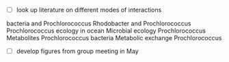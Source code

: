 
- [ ] look up literature on different modes of interactions

bacteria and Prochlorococcus
Rhodobacter and Prochlorococcus
Prochlorococcus ecology in ocean
Microbial ecology Prochlorococcus
Metabolites Prochlorococcus bacteria
Metabolic exchange Prochlorococcus


- [ ] develop figures from group meeting in May
